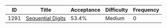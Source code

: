 |ID|Title|Acceptance|Difficulty|Frequency|
|----|-----|----|---|---|
|1291|[Sequential Digits]( https://leetcode.com/problems/sequential-digits)|53.4%|Medium|0|
